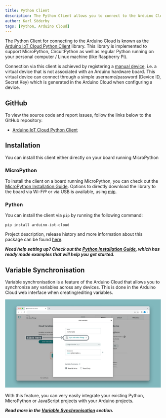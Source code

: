 ```yaml
---
title: Python Client
description: The Python Client allows you to connect to the Arduino Cloud through Python.
author: Karl Söderby
tags: [Python, Arduino Cloud]
---
```


The Python Client for connecting to the Arduino Cloud is known as the [Arduino IoT Cloud Python Client](https://github.com/arduino/arduino-iot-cloud-py) library. This library is implemented to support MicroPython, CircuitPython as well as regular Python running on your personal computer / Linux machine (like Raspberry Pi).

Connection via this client is achieved by registering a [manual device](), i.e. a virtual device that is not associated with an Arduino hardware board. This virtual device can connect through a simple username/password (Device ID, Secret Key) which is generated in the Arduino Cloud when configuring a device.

## GitHub

To view the source code and report issues, follow the links below to the GitHub repository:
- [Arduino IoT Cloud Python Client](https://github.com/arduino/arduino-iot-cloud-py)

## Installation

You can install this client either directly on your board running MicroPython

### MicroPython

To install the client on a board running MicroPython, you can check out the [MicroPython Installation Guide](). Options to directly download the library to the board via Wi-Fi® or via USB is available, using [mip](https://docs.micropython.org/en/latest/reference/packages.html). 

### Python

You can install the client via `pip` by running the following command:

```
pip install arduino-iot-cloud
```

Project description, release history and more information about this package can be found [here](https://pypi.org/project/arduino-iot-cloud/).

***Need help setting up? Check out the [Python Installation Guide](), which has ready made examples that will help you get started.***

## Variable Synchronisation

Variable synchronisation is a feature of the Arduino Cloud that allows you to synchronize any variables across any devices. This is done in the Arduino Cloud web interface when creating/editing variables. 

![Synchronizing Variables](assets/variable-sync.png)

With this feature, you can very easily integrate your existing Python, MicroPython or JavaScript projects with your Arduino projects. 

***Read more in the [Variable Synchronisation]() section.***